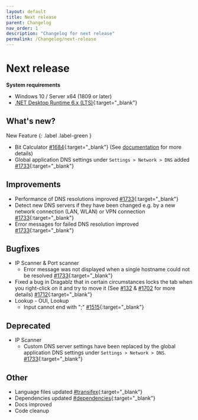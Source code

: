 ```yaml
---
layout: default
title: Next release
parent: Changelog
nav_order: 1
description: "Changelog for next release"
permalink: /Changelog/next-release
---
```


# Next release

**System requirements**

- Windows 10 / Server x64 (1809 or later)
- [.NET Desktop Runtime 6.x (LTS)](https://dotnet.microsoft.com/download/dotnet/6.0){:target="\_blank"}

## What's new?

New Feature
{: .label .label-green }

- Bit Calculator [#1684](https://github.com/BornToBeRoot/NETworkManager/pull/1684){:target="\_blank"} (See [documentation](https://borntoberoot.net/NETworkManager/Documentation/Application/BitCalculator) for more details)
- Global application DNS settings under `Settings > Network > DNS` added [#1733](https://github.com/BornToBeRoot/NETworkManager/pull/1733){:target="\_blank"} 

## Improvements

- Performance of DNS resolutions improved [#1733](https://github.com/BornToBeRoot/NETworkManager/pull/1733){:target="\_blank"}
- Detect new DNS servers if they have been changed e.g. by a new network connection (LAN, WLAN) or VPN connection [#1733](https://github.com/BornToBeRoot/NETworkManager/pull/1733){:target="\_blank"}
- Error messages for failed DNS resolution improved [#1733](https://github.com/BornToBeRoot/NETworkManager/pull/1733){:target="\_blank"}

## Bugfixes

- IP Scanner & Port scanner
  - Error message was not displayed when a single hostname could not be resolved [#1733](https://github.com/BornToBeRoot/NETworkManager/pull/1733){:target="\_blank"} 
- Fixed a bug in Dragablz that in certain circumstances locks the tab when you right-click on it and try to move it (See [#132](https://github.com/ButchersBoy/Dragablz/issues/132) & [#1702](https://github.com/BornToBeRoot/NETworkManager/issues/1702) for more details) [#1712](https://github.com/BornToBeRoot/NETworkManager/pull/1712){:target="\_blank"}
- Lookup - OUI, Lookup
  - Input cannot end with ";" [#1515](https://github.com/BornToBeRoot/NETworkManager/pull/1515){:target="\_blank"}

## Deprecated

- IP Scanner
  - Custom DNS server settings have been replaced by the global application DNS settings under `Settings > Network > DNS`. [#1733](https://github.com/BornToBeRoot/NETworkManager/pull/1733){:target="\_blank"}

## Other

- Language files updated [#transifex](https://github.com/BornToBeRoot/NETworkManager/pulls?q=author%3Aapp%2Ftransifex-integration){:target="\_blank"}
- Dependencies updated [#dependencies](https://github.com/BornToBeRoot/NETworkManager/pulls?q=author%3Aapp%2Fdependabot){:target="\_blank"}
- Docs improved
- Code cleanup
